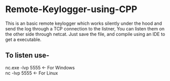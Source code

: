 # Remote-Keylogger-using-CPP
This is an basic remote keylogger which works silently under the hood and send the log through a TCP connection to the listner, You can listen them on the other side through netcat. Just save the file, and compile using an IDE to get a executable.

## To listen use-
 
nc.exe -lvp 5555                   <- For Windows    
nc -lvp 5555                       <- For Linux


